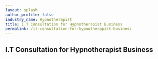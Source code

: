 ```yaml
---
layout: splash 
author_profile: false 
industry_name: Hypnotherapist
title: I.T Consultation for Hypnotherapist Business
permalink: /it-consultation-for-hypnotherapist-business
---
```


## I.T Consultation for Hypnotherapist Business